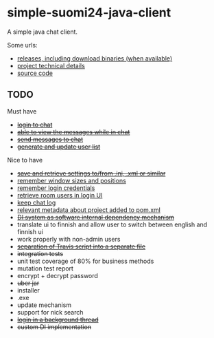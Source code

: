 simple-suomi24-java-client
==========================

A simple java chat client.

Some urls:

 - [releases, including download binaries (when available)](https://github.com/eis/simple-suomi24-java-client/releases)
 - [project technical details](http://eis.github.io/simple-suomi24-java-client)
 - [source code](https://github.com/eis/simple-suomi24-java-client)

TODO
----

Must have

 - ~~[login to chat](https://github.com/eis/simple-suomi24-java-client/issues/1)~~
 - ~~[able to view the messages while in chat](https://github.com/eis/simple-suomi24-java-client/issues/2)~~
 - ~~[send messages to chat](https://github.com/eis/simple-suomi24-java-client/issues/3)~~
 - ~~[generate and update user list](https://github.com/eis/simple-suomi24-java-client/issues/4)~~

Nice to have

 - ~~[save and retrieve settings to/from .ini, .xml or similar](https://github.com/eis/simple-suomi24-java-client/issues/5)~~
 - [remember window sizes and positions](https://github.com/eis/simple-suomi24-java-client/issues/6)
 - [remember login credentials](https://github.com/eis/simple-suomi24-java-client/issues/7)
 - [retrieve room users in login UI](https://github.com/eis/simple-suomi24-java-client/issues/8)
 - [keep chat log](https://github.com/eis/simple-suomi24-java-client/issues/9)
 - [relevant metadata about project added to pom.xml](https://github.com/eis/simple-suomi24-java-client/issues/10)
 - ~~[DI system as software internal dependency mechanism](https://github.com/eis/simple-suomi24-java-client/issues/11)~~
 - translate ui to finnish and allow user to switch between english and finnish ui
 - work properly with non-admin users
 - ~~[separation of Travis script into a separate file](https://github.com/eis/simple-suomi24-java-client/issues/12)~~
 - ~~integration tests~~
 - unit test coverage of 80% for business methods
 - mutation test report
 - encrypt + decrypt password
 - ~~uber jar~~
 - installer
 - .exe
 - update mechanism
 - support for nick search
 - ~~[login in a background thread](https://github.com/eis/simple-suomi24-java-client/issues/13)~~
 - ~~custom DI implementation~~
